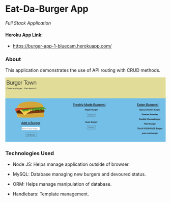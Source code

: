 # Eat-Da-Burger App

_Full Stack Application_

#### Heroku App Link:
* https://burger-app-1-bluecam.herokuapp.com/

### About

This application demonstrates the use of API routing with CRUD methods. 

<p align="center"><img src="./public/assets/images/burger_scrnshot.png" alt="Burger Preview" width="650"></p>


### Technologies Used

* Node JS: Helps manage application outside of browser.

* MySQL: Database managing new burgers and devoured status. 

* ORM: Helps manage manipulation of database.

* Handlebars: Template management. 


